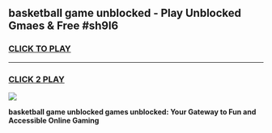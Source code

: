 
## basketball game unblocked - Play Unblocked Gmaes & Free #sh9l6
<h3>
<a href="https://news.freeplayer.one?title=basketball_game_unblocked&ref=03M">CLICK TO PLAY</a></h3>
<hr>

<h3>
<a href="https://news.freeplayer.one?title=basketball_game_unblocked&ref=03M">CLICK 2 PLAY</a>
  
</h3>

<a href="https://news.freeplayer.one?title=basketball_game_unblocked&ref=03M"><img src="https://clearcache.store/games.png"></a>


**basketball game unblocked games unblocked: Your Gateway to Fun and Accessible Online Gaming**
